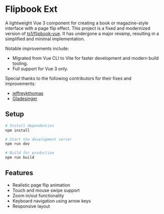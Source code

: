 # Flipbook Ext

A lightweight Vue 3 component for creating a book or magazine-style interface with a page flip effect. This project is a fixed and modernized version of [ts1/flipbook-vue](https://github.com/ts1/flipbook-vue). It has undergone a major revamp, resulting in a simplified and minimal implementation.

Notable improvements include:
- Migrated from Vue CLI to Vite for faster development and modern build tooling.
- Full support for Vue 3 only.

Special thanks to the following contributors for their fixes and improvements:
- [jeffreykthomas](https://github.com/jeffreykthomas/flipbook-vue/tree/vite-fix-max-recursion)
- [Gladesinger](https://github.com/Gladesinger/flipbook-vue3)

## Setup

```bash
# Install dependencies
npm install

# Start the development server
npm run dev

# Build for production
npm run build
```

## Features

- Realistic page flip animation
- Touch and mouse swipe support
- Zoom in/out functionality
- Keyboard navigation using arrow keys
- Responsive layout
